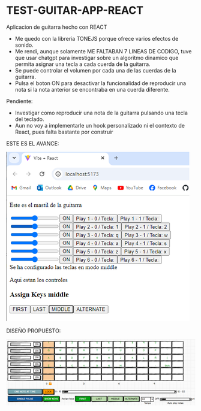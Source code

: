 # TEST-GUITAR-APP-REACT

Aplicacion de guitarra hecho con REACT

- Me quedo con la libreria TONEJS porque ofrece varios efectos de sonido.
- Me rendi, aunque solamente ME FALTABAN 7 LINEAS DE CODIGO, tuve que usar chatgpt para investigar sobre un algoritmo dinamico que permita asignar una tecla a cada cuerda de la guitarra.
- Se puede controlar el volumen por cada una de las cuerdas de la guitarra.
- Pulsa el boton ON para desactivar la funcionalidad de reproducir una nota si la nota anterior se encontraba en una cuerda diferente.

Pendiente:

- Investigar como reproducir una nota de la guitarra pulsando una tecla del teclado.
- Aun no voy a implementarle un hook personalizado ni el contexto de React, pues falta bastante por construir

ESTE ES EL AVANCE:

![](assets/2024-09-22-17-24-48-image.png)

DISEÑO PROPUESTO:

![](assets/2024-09-21-19-39-01-image.png)
